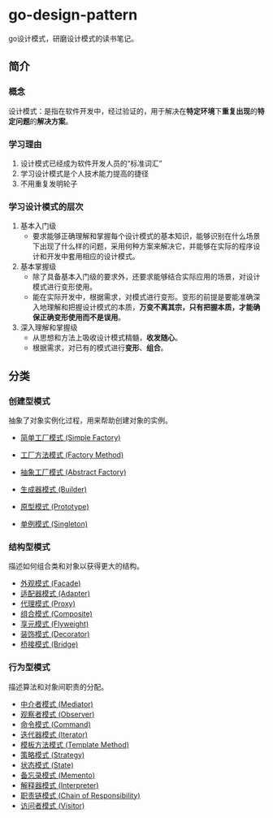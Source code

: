 # go-design-pattern
go设计模式，研磨设计模式的读书笔记。

## 简介

### 概念

设计模式：是指在软件开发中，经过验证的，用于解决在**特定环境**下**重复出现**的**特定问题**的**解决方案**。

### 学习理由

1. 设计模式已经成为软件开发人员的“标准词汇”
2. 学习设计模式是个人技术能力提高的捷径
3. 不用重复发明轮子

### 学习设计模式的层次

1. 基本入门级
   - 要求能够正确理解和掌握每个设计模式的基本知识，能够识别在什么场景下出现了什么样的问题，采用何种方案来解决它，并能够在实际的程序设计和开发中套用相应的设计模式。
2. 基本掌握级
   - 除了具备基本入门级的要求外，还要求能够结合实际应用的场景，对设计模式进行变形使用。
   - 能在实际开发中，根据需求，对模式进行变形。变形的前提是要能准确深入地理解和把握设计模式的本质，**万变不离其宗，只有把握本质，才能确保正确变形使用而不是误用**。
3. 深入理解和掌握级
   - 从思想和方法上吸收设计模式精髓，**收发随心**。
   - 根据需求，对已有的模式进行**变形**、**组合**。



## 分类

### 创建型模式

抽象了对象实例化过程，用来帮助创建对象的实例。

- [简单工厂模式 (Simple Factory)](./pattern/simple_factory)

- [工厂方法模式 (Factory Method)](./pattern/factory_method)
- [抽象工厂模式 (Abstract Factory)](./pattern/abstract_factory)
- [生成器模式 (Builder)](./pattern/builder)
- [原型模式 (Prototype)](./pattern/prototype)
- [单例模式 (Singleton)](./pattern/singleton)

### 结构型模式

描述如何组合类和对象以获得更大的结构。

- [外观模式 (Facade)](./pattern/facade)
- [适配器模式 (Adapter)](./pattern/adapter)
- [代理模式 (Proxy)](./pattern/proxy)
- [组合模式 (Composite)](./pattern/composite)
- [享元模式 (Flyweight)]()
- [装饰模式 (Decorator)]()
- [桥接模式 (Bridge)]()

### 行为型模式

描述算法和对象间职责的分配。

- [中介者模式 (Mediator)](./pattern/mediator)
- [观察者模式 (Observer)](./pattern/observer)
- [命令模式 (Command)](./pattern/command)
- [迭代器模式 (Iterator)](./pattern/iterator)
- [模板方法模式 (Template Method)]()
- [策略模式 (Strategy)]()
- [状态模式 (State)]()
- [备忘录模式 (Memento)]()
- [解释器模式 (Interpreter)]()
- [职责链模式 (Chain of Responsibility)]()
- [访问者模式 (Visitor)]()